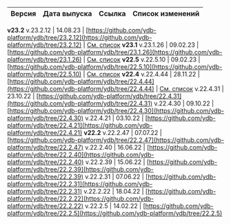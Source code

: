 Версия |  Дата выпуска | Ссылка | Список изменений
:--- | :--- | :--- | :---
**v23.2**
v.23.2.12 | 14.08.23 | [https://github.com/ydb-platform/ydb/tree/23.2.12](https://github.com/ydb-platform/ydb/tree/23.2.12) | [См. список](../../../changelog-server.md#23-2)
**v23.1**
v.23.1.26 | 09.02.23 | [https://github.com/ydb-platform/ydb/tree/23.1.26](https://github.com/ydb-platform/ydb/tree/23.1.26) | [См. список](../../../changelog-server.md#23-1)
**v22.5**
v.22.5.10 | 09.02.23 | [https://github.com/ydb-platform/ydb/tree/22.5.10](https://github.com/ydb-platform/ydb/tree/22.5.10) | [См. список](../../../changelog-server.md#22-5)
**v22.4**
v.22.4.44 | 28.11.22 | [https://github.com/ydb-platform/ydb/tree/22.4.44](https://github.com/ydb-platform/ydb/tree/22.4.44) | [См. список](../../../changelog-server.md#22-4)
v.22.4.31 | 23.10.22 | [https://github.com/ydb-platform/ydb/tree/22.4.31](https://github.com/ydb-platform/ydb/tree/22.4.31)
v.22.4.30 | 09.10.22 | [https://github.com/ydb-platform/ydb/tree/22.4.30](https://github.com/ydb-platform/ydb/tree/22.4.30)
v.22.4.21 | 03.10.22 | [https://github.com/ydb-platform/ydb/tree/22.4.21](https://github.com/ydb-platform/ydb/tree/22.4.21)
**v22.2**
v.22.2.47 | 07.07.22 | [https://github.com/ydb-platform/ydb/tree/22.2.47](https://github.com/ydb-platform/ydb/tree/22.2.47)
v.22.2.40 | 16.06.22 | [https://github.com/ydb-platform/ydb/tree/22.2.40](https://github.com/ydb-platform/ydb/tree/22.2.40)
v.22.2.39 | 15.06.22 | [https://github.com/ydb-platform/ydb/tree/22.2.39](https://github.com/ydb-platform/ydb/tree/22.2.39)
v.22.2.31 | 07.06.22 | [https://github.com/ydb-platform/ydb/tree/22.2.31](https://github.com/ydb-platform/ydb/tree/22.2.31)
v.22.2.22 | 18.04.22 | [https://github.com/ydb-platform/ydb/tree/22.2.22](https://github.com/ydb-platform/ydb/tree/22.2.22)
v.22.2.5 | 14.02.22 | [https://github.com/ydb-platform/ydb/tree/22.2.5](https://github.com/ydb-platform/ydb/tree/22.2.5)
